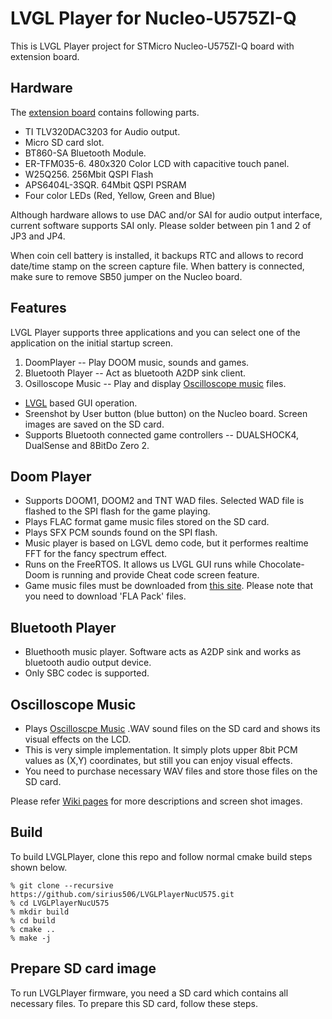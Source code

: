 # LVGL Player for Nucleo-U575ZI-Q

This is LVGL Player project for STMicro Nucleo-U575ZI-Q board with extension board.

## Hardware
The [extension board](https://github.com/sirius506/LVGLPlayerNucU575/blob/main/Schematic.pdf) contains following parts.

* TI TLV320DAC3203 for Audio output.
* Micro SD card slot.
* BT860-SA Bluetooth Module.
* ER-TFM035-6. 480x320 Color LCD with capacitive touch panel.
* W25Q256. 256Mbit QSPI Flash
* APS6404L-3SQR. 64Mbit QSPI PSRAM
* Four color LEDs (Red, Yellow, Green and Blue)

Although hardware allows to use DAC and/or SAI for audio output
interface, current software supports SAI only.
Please solder between pin 1 and 2 of JP3 and JP4.

When coin cell battery is installed, it backups RTC and allows to record
date/time stamp on the screen capture file.
When battery is connected, make sure to remove
SB50 jumper on the Nucleo board.

## Features

LVGL Player supports three applications and you can select one of the
application on the initial startup screen.

1. DoomPlayer -- Play DOOM music, sounds and games.
2. Bluetooth Player -- Act as bluetooth A2DP sink client.
3. Osilloscope Music -- Play and display [Oscilloscope music](https://oscilloscopemusic.com/) files.

* [LVGL](https://github.com/lvgl/lvgl) based GUI operation.
* Sreenshot by User button (blue button) on the Nucleo board. Screen images are saved on the SD card.
* Supports Bluetooth connected game controllers -- DUALSHOCK4, DualSense and 8BitDo Zero 2.

## Doom Player
* Supports DOOM1, DOOM2 and TNT WAD files. Selected WAD file is flashed to the SPI flash for the game playing.
* Plays FLAC format game music files stored on the SD card.
* Plays SFX PCM sounds found on the SPI flash.
* Music player is based on LGVL demo code, but it performes realtime FFT for the fancy spectrum effect.
* Runs on the FreeRTOS. It allows us LVGL GUI runs while Chocolate-Doom is running and provide Cheat code screen feature.
* Game music files must be downloaded from [this site](http://sc55.duke4.net/games.php#doom). Please note that you need to download 'FLA Pack' files.

## Bluetooth Player
* Bluethooth music player. Software acts as A2DP sink and works as bluetooth audio output device.
* Only SBC codec is supported.

## Oscilloscope Music
* Plays [Oscilloscpe Music](https://oscilloscopemusic.com/) .WAV sound files on the SD card and shows its visual effects on the LCD.
* This is very simple implementation. It simply plots upper 8bit PCM values as (X,Y) coordinates, but still you can enjoy visual effects.
* You need to purchase necessary WAV files and store those files on the SD card.

Please refer [Wiki pages](https://github.com/sirius506/DoomPlayerNucU575/wiki) for more descriptions and screen shot images.

## Build

To build LVGLPlayer, clone this repo and follow normal cmake build steps shown below.

```
% git clone --recursive https://github.com/sirius506/LVGLPlayerNucU575.git
% cd LVGLPlayerNucU575
% mkdir build
% cd build
% cmake ..
% make -j
```
## Prepare SD card image

To run LVGLPlayer firmware, you need a SD card which contains all necessary files. To prepare this SD card, follow these steps.
